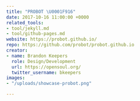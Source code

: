 ```yaml
---
title: "PROBOT \U0001F916"
date: 2017-10-16 11:00:00 +0000
related_tools:
- tool/jekyll.md
- tool/github-pages.md
website: https://probot.github.io/
repo: https://github.com/probot/probot.github.io
creator:
- name: Brandon Keepers
  role: Design/Development
  url: https://opensoul.org/
  twitter_username: bkeepers
images:
- "/uploads/showcase-probot.png"

---
```

